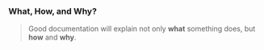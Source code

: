 ### What, How, and Why?

> Good documentation will explain not only **what** something does, but **how** and **why**.